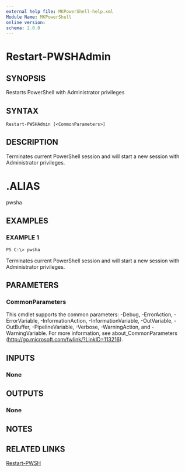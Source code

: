 ```yaml
---
external help file: MKPowerShell-help.xml
Module Name: MKPowerShell
online version:
schema: 2.0.0
---
```


# Restart-PWSHAdmin

## SYNOPSIS
Restarts PowerShell with Administrator privileges

## SYNTAX

```
Restart-PWSHAdmin [<CommonParameters>]
```

## DESCRIPTION
Terminates current PowerShell session and will start a new session with Administrator privileges.

# .ALIAS
pwsha

## EXAMPLES

### EXAMPLE 1
```
PS C:\> pwsha
```

Terminates current PowerShell session and will start a new session with Administrator privileges.

## PARAMETERS

### CommonParameters
This cmdlet supports the common parameters: -Debug, -ErrorAction, -ErrorVariable, -InformationAction, -InformationVariable, -OutVariable, -OutBuffer, -PipelineVariable, -Verbose, -WarningAction, and -WarningVariable.
For more information, see about_CommonParameters (http://go.microsoft.com/fwlink/?LinkID=113216).

## INPUTS

### None

## OUTPUTS

### None

## NOTES

## RELATED LINKS

[Restart-PWSH](https://github.com/marckassay/MKPowerShell/blob/master/docs/Restart-PWSH.md)